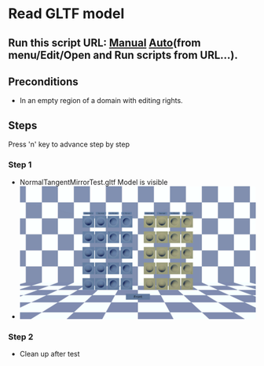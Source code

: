 # Read GLTF model
## Run this script URL: [Manual](./test.js?raw=true)   [Auto](./testAuto.js?raw=true)(from menu/Edit/Open and Run scripts from URL...).

## Preconditions
- In an empty region of a domain with editing rights.

## Steps
Press 'n' key to advance step by step

### Step 1
- NormalTangentMirrorTest.gltf Model is visible
- ![](./ExpectedImage_00000.png)
### Step 2
- Clean up after test
